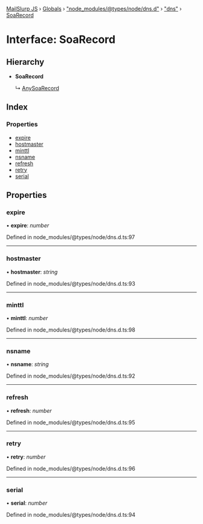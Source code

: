 [MailSlurp JS](../README.md) › [Globals](../globals.md) › ["node_modules/@types/node/dns.d"](../modules/_node_modules__types_node_dns_d_.md) › ["dns"](../modules/_node_modules__types_node_dns_d_._dns_.md) › [SoaRecord](_node_modules__types_node_dns_d_._dns_.soarecord.md)

# Interface: SoaRecord

## Hierarchy

* **SoaRecord**

  ↳ [AnySoaRecord](_node_modules__types_node_dns_d_._dns_.anysoarecord.md)

## Index

### Properties

* [expire](_node_modules__types_node_dns_d_._dns_.soarecord.md#expire)
* [hostmaster](_node_modules__types_node_dns_d_._dns_.soarecord.md#hostmaster)
* [minttl](_node_modules__types_node_dns_d_._dns_.soarecord.md#minttl)
* [nsname](_node_modules__types_node_dns_d_._dns_.soarecord.md#nsname)
* [refresh](_node_modules__types_node_dns_d_._dns_.soarecord.md#refresh)
* [retry](_node_modules__types_node_dns_d_._dns_.soarecord.md#retry)
* [serial](_node_modules__types_node_dns_d_._dns_.soarecord.md#serial)

## Properties

###  expire

• **expire**: *number*

Defined in node_modules/@types/node/dns.d.ts:97

___

###  hostmaster

• **hostmaster**: *string*

Defined in node_modules/@types/node/dns.d.ts:93

___

###  minttl

• **minttl**: *number*

Defined in node_modules/@types/node/dns.d.ts:98

___

###  nsname

• **nsname**: *string*

Defined in node_modules/@types/node/dns.d.ts:92

___

###  refresh

• **refresh**: *number*

Defined in node_modules/@types/node/dns.d.ts:95

___

###  retry

• **retry**: *number*

Defined in node_modules/@types/node/dns.d.ts:96

___

###  serial

• **serial**: *number*

Defined in node_modules/@types/node/dns.d.ts:94

